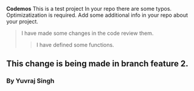 **Codemos**
This is a test project
In your repo there are some typos.
Optimizatization is required.
Add some additional info in your repo about your project.
> I have made some changes in the code review them.
>> I have defined some functions.
## This change is being made in branch feature 2.
### By Yuvraj Singh


